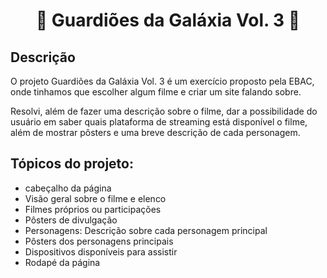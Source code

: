 <h1 align="center">📼 Guardiões da Galáxia Vol. 3 📼</h1>

## Descrição
<p>O projeto Guardiões da Galáxia Vol. 3 é um exercício proposto pela EBAC, onde tinhamos que escolher algum filme e criar um site falando sobre.</p>
<p>Resolvi, além de fazer uma descrição sobre o filme, dar a possibilidade do usuário em saber quais plataforma de streaming está disponível o filme, além de mostrar pôsters e uma breve descrição de cada personagem.</p>

## Tópicos do projeto:
- cabeçalho da página
- Visão geral sobre o filme e elenco
- Filmes próprios ou participações
- Pôsters de divulgação
- Personagens: Descrição sobre cada personagem principal
- Pôsters dos personagens principais
- Dispositivos disponíveis para assistir
- Rodapé da página
